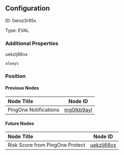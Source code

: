 # 
## Configuration
ID:  0eroz3r95x

Type: EVAL 







### Additional Properties
uekzlj66vx
```string 
always
```





### Position

#### Previous Nodes
| Node Title | Node ID |
| :------------- | ------------ |
| PingOne Notifications | [mg0lkb9ayl](./mg0lkb9ayl.md) | 
 
 #### Future Nodes
| Node Title | Node ID |
| :------------- | ------------ |
| Risk Score from PingOne Protect |[uekzlj66vx](./uekzlj66vx.md) | 